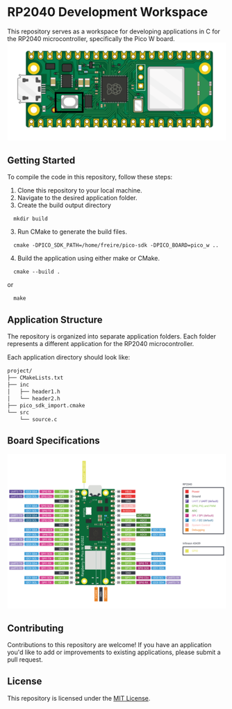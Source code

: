 # RP2040 Development Workspace

This repository serves as a workspace for developing applications in C for the RP2040 microcontroller, specifically the Pico W board.
![board](resources/board.png)

## Getting Started

To compile the code in this repository, follow these steps:

1. Clone this repository to your local machine.
2. Navigate to the desired application folder.
3. Create the build output directory
```
  mkdir build
```
3. Run CMake to generate the build files.
```
  cmake -DPICO_SDK_PATH=/home/freire/pico-sdk -DPICO_BOARD=pico_w ..
```
4. Build the application using either make or CMake.
```
  cmake --build .
```
or
```
  make
```

## Application Structure

The repository is organized into separate application folders. Each folder represents a different application for the RP2040 microcontroller. 

Each application directory should look like:
```
project/ 
├── CMakeLists.txt
├── inc
│   ├── header1.h
│   └── header2.h
├── pico_sdk_import.cmake
└── src
    └── source.c

```
## Board Specifications
![pinout](resources/picow-pinout.svg)

## Contributing

Contributions to this repository are welcome! If you have an application you'd like to add or improvements to existing applications, please submit a pull request.

## License

This repository is licensed under the [MIT License](LICENSE).